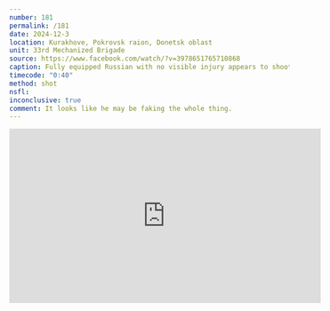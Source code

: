 ```yaml
---
number: 181
permalink: /181
date: 2024-12-3
location: Kurakhove, Pokrovsk raion, Donetsk oblast
unit: 33rd Mechanized Brigade
source: https://www.facebook.com/watch/?v=3978651765710868
caption: Fully equipped Russian with no visible injury appears to shoot himself under tree to no immediate success. Minute or two later he seems to eventually collapse 
timecode: "0:40"
method: shot
nsfl: 
inconclusive: true
comment: It looks like he may be faking the whole thing.
---
```

<iframe src="https://www.facebook.com/plugins/video.php?height=314&href=https%3A%2F%2Fwww.facebook.com%2F33OMBr%2Fvideos%2F3978651765710868%2F&show_text=false&width=560&t=0" width="560" height="314" style="border:none;overflow:hidden" scrolling="no" frameborder="0" allowfullscreen="true" allow="autoplay; clipboard-write; encrypted-media; picture-in-picture; web-share" allowFullScreen="true"></iframe>